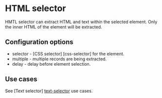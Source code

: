 # HTML selector
HMTL selector can extract HTML and text within the selected element. Only the
inner HTML of the element will be extracted.

## Configuration options
 * selector - [CSS selector] [css-selector] for the element.
 * multiple - multiple records are being extracted.
 * delay - delay before element selection.

## Use cases
See [Text selector] [text-selector] use cases.

 [text-selector]: text-selector.md